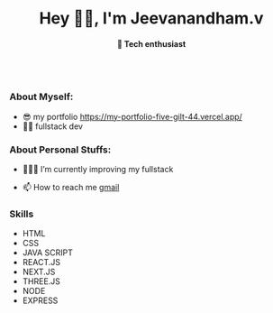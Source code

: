 <h1 align="center">Hey 👋🏽, I'm Jeevanandham.v</h1>
<h4 align="center">🚀 Tech enthusiast</h4>
<br />

<br />

### **About Myself:**
- 😎 my portfolio https://my-portfolio-five-gilt-44.vercel.app/
- 🐱‍🏍 fullstack dev

### **About Personal Stuffs:**

- 👨🏽‍💻 I’m currently improving my fullstack

- 📫 How to reach me [gmail](jeevajeevanandham30@gmail.com)

### **Skills**

- HTML
- CSS
- JAVA SCRIPT
- REACT.JS
- NEXT.JS
- THREE.JS
- NODE
- EXPRESS
